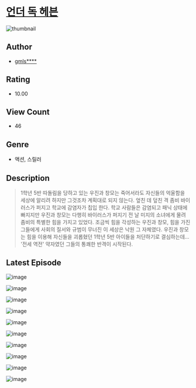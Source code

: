 # [언더 독 헤븐](https://comic.naver.com/challenge/list?titleId=810819)
![thumbnail](https://image-comic.pstatic.net/user_contents_data/challenge_comic/2023/05/24/366712/upload_3832898841764847925_480x623.jpeg)

## Author
- [gmls****](https://comic.naver.com/artistTitle?id=366712)

## Rating
- 10.00

## View Count
- 46

## Genre
- 액션, 스릴러

## Description
> 1학년 5반 따돌림을 당하고 있는 우진과 창모는 죽어서라도 자신들의 억울함을 세상에 알리려 하지만 그것조차 계획대로 되지 않는다. 엎친 데 덮친 격 좀비 바이러스가 퍼지고 학교에 감염자가 칩입 한다. 학교 사람들은 감염되고 패닉 상태에 빠지지만 우진과 창모는 다행히 바이러스가 퍼지기 전 날 미지의 소녀에게 물려 좀비의 특별한 힘을 가지고 있었다. 조금씩 힘을 각성하는 우진과 창모, 힘을 가진 그들에게 사회의 질서와 규범이 무너진 이 세상은 낙원 그 자체였다. 우진과 창모는 힘을 이용해 자신들을 괴롭혔던 1학년 5반 아이들을 처단하기로 결심하는데... '전세 역전' 약자였던 그들의 통쾌한 반격이 시작된다.


## Latest Episode
![image](https://image-comic.pstatic.net/user_contents_data/challenge_comic/2023/05/24/366712/upload_7017515537230213938.jpeg)

![image](https://image-comic.pstatic.net/user_contents_data/challenge_comic/2023/05/24/366712/upload_3559639453769217589.jpeg)

![image](https://image-comic.pstatic.net/user_contents_data/challenge_comic/2023/05/24/366712/upload_3617062535223717990.jpeg)

![image](https://image-comic.pstatic.net/user_contents_data/challenge_comic/2023/05/24/366712/upload_3631363896603403321.jpeg)

![image](https://image-comic.pstatic.net/user_contents_data/challenge_comic/2023/05/24/366712/upload_3690811379941663537.jpeg)

![image](https://image-comic.pstatic.net/user_contents_data/challenge_comic/2023/05/24/366712/upload_3691093958822225459.jpeg)

![image](https://image-comic.pstatic.net/user_contents_data/challenge_comic/2023/05/24/366712/upload_3690245118534902326.jpeg)

![image](https://image-comic.pstatic.net/user_contents_data/challenge_comic/2023/05/24/366712/upload_3835159466897204537.jpeg)

![image](https://image-comic.pstatic.net/user_contents_data/challenge_comic/2023/05/24/366712/upload_3690807853840622950.jpeg)

![image](https://image-comic.pstatic.net/user_contents_data/challenge_comic/2023/05/24/366712/upload_3474582320867981621.jpeg)
